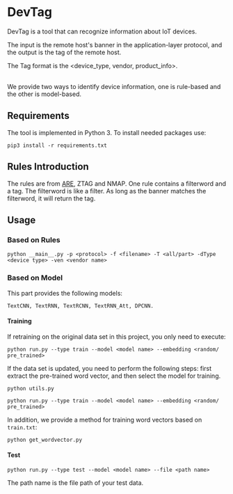 # DevTag
DevTag is a tool that can recognize information about IoT devices. 

The input is the remote host's banner in the application-layer protocol, and the output is the tag of the remote host. 

The Tag format is the <device_type, vendor, product_info>.

<br>
We provide two ways to identify device information, one is rule-based and the other is model-based.


## Requirements
The tool is implemented in Python 3. To install needed packages use:
```
pip3 install -r requirements.txt
```


## Rules Introduction
The rules are from [ARE](https://www.usenix.org/conference/usenixsecurity18/presentation/feng), ZTAG and NMAP.
One rule contains a filterword and a tag. The filterword is like a filter. As long as the banner matches the filterword, it will return the tag.


## Usage
### Based on Rules
```
python __main__.py -p <protocol> -f <filename> -T <all/part> -dType <device type> -ven <vendor name>
```
### Based on Model
This part provides the following models: 
```
TextCNN, TextRNN, TextRCNN, TextRNN_Att, DPCNN.
```
#### Training
If retraining on the original data set in this project, you only need to execute:
```
python run.py --type train --model <model name> --embedding <random/ pre_trained>
```
If the data set is updated, you need to perform the following steps: 
first extract the pre-trained word vector, and then select the model for training.
```
python utils.py
```
```
python run.py --type train --model <model name> --embedding <random/ pre_trained>
```
In addition, we provide a method for training word vectors based on ```train.txt```:
```
python get_wordvector.py
```
#### Test
```
python run.py --type test --model <model name> --file <path name>
```
The path name is the file path of your test data.
